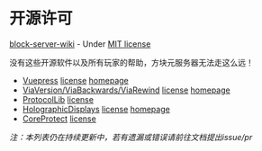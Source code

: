 # 开源许可

[block-server-wiki](https://github.com/Byte-Meta-Studio-Group/block-server-wiki) - Under [MIT license](https://github.com/Byte-Meta-Studio-Group/block-server-wiki/blob/master/LICENSE)

没有这些开源软件以及所有玩家的帮助，方块元服务器无法走这么远！

- [Vuepress](https://github.com/vuejs/vuepress) [license](https://github.com/vuejs/vuepress/blob/master/LICENSE) [homepage](https://vuepress.vuejs.org/)
- [ViaVersion/ViaBackwards/ViaRewind](https://github.com/ViaVersion) [license](https://github.com/ViaVersion/ViaVersion/blob/master/LICENSE) [homepage](https://viaversion.com/)
- [ProtocolLib](https://github.com/aadnk/ProtocolLib) [license](https://github.com/aadnk/ProtocolLib/blob/master/License.txt)
- [HolographicDisplays](https://github.com/filoghost/HolographicDisplays) [license](https://github.com/filoghost/HolographicDisplays/blob/master/LICENSE.txt) [homepage](https://dev.bukkit.org/projects/holographic-displays)
- [CoreProtect](https://github.com/PlayPro/CoreProtect) [license](https://github.com/PlayPro/CoreProtect/blob/master/LICENSE)

*注：本列表仍在持续更新中，若有遗漏或错误请前往文档提出issue/pr*
